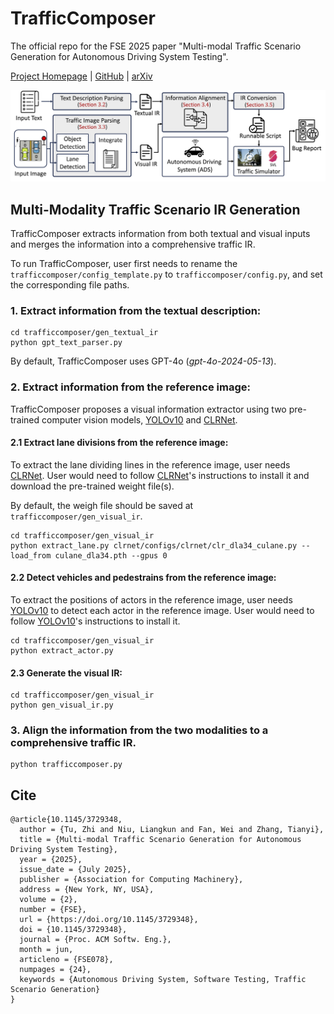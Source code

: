 # TrafficComposer
The official repo for the FSE 2025 paper "Multi-modal Traffic Scenario Generation for Autonomous Driving System Testing".

[Project Homepage](https://hcss.cs.purdue.edu/trafficcomposer/) | [GitHub](https://github.com/TrafficComposer/TrafficComposer/) | [arXiv](https://arxiv.org/pdf/2505.14881)

<p align="center">
  <img src="./resources/pipeline.jpg"/>
</p>

## Multi-Modality Traffic Scenario IR Generation

TrafficComposer extracts information from both textual and visual inputs and merges the information into a comprehensive traffic IR.

To run TrafficComposer, user first needs to rename the `trafficcomposer/config_template.py` to `trafficcomposer/config.py`, and set the corresponding file paths.

### 1. Extract information from the textual description:

```
cd trafficcomposer/gen_textual_ir
python gpt_text_parser.py
```

By default, TrafficComposer uses GPT-4o (*gpt-4o-2024-05-13*).


### 2. Extract information from the reference image:

TrafficComposer proposes a visual information extractor using two pre-trained computer vision models, [YOLOv10](https://github.com/THU-MIG/yolov10) and [CLRNet](https://github.com/Turoad/CLRNet).

#### 2.1 Extract lane divisions from the reference image:

To extract the lane dividing lines in the reference image, user needs [CLRNet](https://github.com/Turoad/CLRNet).
User would need to follow [CLRNet](https://github.com/Turoad/CLRNet)'s instructions to install it and download the pre-trained weight file(s).

By default, the weigh file should be saved at `trafficcomposer/gen_visual_ir`.

```
cd trafficcomposer/gen_visual_ir
python extract_lane.py clrnet/configs/clrnet/clr_dla34_culane.py --load_from culane_dla34.pth --gpus 0
```

#### 2.2 Detect vehicles and pedestrains from the reference image:

To extract the positions of actors in the reference image, user needs [YOLOv10](https://github.com/THU-MIG/yolov10) to detect each actor in the reference image.
User would need to follow [YOLOv10](https://github.com/THU-MIG/yolov10)'s instructions to install it.

```
cd trafficcomposer/gen_visual_ir
python extract_actor.py
```

#### 2.3 Generate the visual IR:
```
cd trafficcomposer/gen_visual_ir
python gen_visual_ir.py
```

### 3. Align the information from the two modalities to a comprehensive traffic IR.

```
python trafficcomposer.py
```


## Cite
```
@article{10.1145/3729348,
  author = {Tu, Zhi and Niu, Liangkun and Fan, Wei and Zhang, Tianyi},
  title = {Multi-modal Traffic Scenario Generation for Autonomous Driving System Testing},
  year = {2025},
  issue_date = {July 2025},
  publisher = {Association for Computing Machinery},
  address = {New York, NY, USA},
  volume = {2},
  number = {FSE},
  url = {https://doi.org/10.1145/3729348},
  doi = {10.1145/3729348},
  journal = {Proc. ACM Softw. Eng.},
  month = jun,
  articleno = {FSE078},
  numpages = {24},
  keywords = {Autonomous Driving System, Software Testing, Traffic Scenario Generation}
}
```

